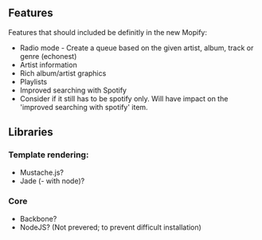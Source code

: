 Features
--------

Features that should included be definitly in the new Mopify:

* Radio mode - Create a queue based on the given artist, album, track or genre (echonest)
* Artist information 
* Rich album/artist graphics
* Playlists 
* Improved searching with Spotify
* Consider if it still has to be spotify only. Will have impact on the 'improved searching with spotify' item.

Libraries
--------

### Template rendering:

* Mustache.js?
* Jade (- with node)?

### Core
* Backbone?
* NodeJS? (Not prevered; to prevent difficult installation)